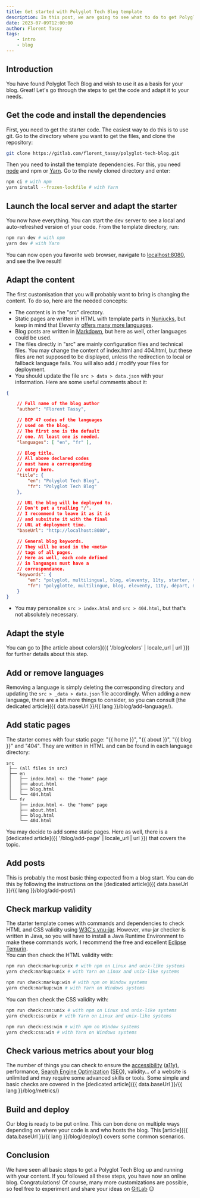 ```yaml
---
title: Get started with Polyglot Tech Blog template
description: In this post, we are going to see what to do to get Polyglot Tech Blog starter running with your content
date: 2023-07-09T12:00:00
author: Florent Tassy
tags: 
    - intro
    - blog
---
```


## Introduction

You have found Polyglot Tech Blog and wish to use it as a basis for your blog. Great! Let's go through the steps to get the code and adapt it to your needs.

## Get the code and install the dependencies

First, you need to get the starter code. The easiest way to do this is to use git. Go to the directory where you want to get the files, and clone the repository:

```bash
git clone https://gitlab.com/florent_tassy/polyglot-tech-blog.git
```

Then you need to install the template dependencies. For this, you need [node](https://nodejs.org/) and npm or [Yarn](https://yarnpkg.com/). Go to the newly cloned directory and enter:  
```bash
npm ci # with npm
yarn install --frozen-lockfile # with Yarn
```

## Launch the local server and adapt the starter

You now have everything. You can start the dev server to see a local and auto-refreshed version of your code. From the template directory, run:  
```bash
npm run dev # with npm
yarn dev # with Yarn
```

You can now open you favorite web browser, navigate to [localhost:8080](http://localhost:8080), and see the live result!  

## Adapt the content

The first customisation that you will probably want to bring is changing the content. To do so, here are the needed concepts:  
* The content is in the "src" directory.
* Static pages are written in HTML with template parts in [Nunjucks](https://mozilla.github.io/nunjucks/), but keep in mind that Eleventy [offers many more languages](https://www.11ty.dev/docs/languages/).
* Blog posts are written in [Markdown](https://wikipedia.org/wiki/Markdown), but here as well, other languages could be used.
* The files directly in "src" are mainly configuration files and technical files. You may change the content of index.html and 404.html, but these files are not supposed to be displayed, unless the redirection to local or fallback language fails. You will also add / modify your files for deployment.
* You should update the file `src > data > data.json` with your information. Here are some useful comments about it:
```json
{

    // Full name of the blog author
    "author": "Florent Tassy",

    // BCP 47 codes of the languages 
    // used on the blog. 
    // The first one is the default 
    // one. At least one is needed.
    "languages": [ "en", "fr" ],

    // Blog title. 
    // All above declared codes 
    // must have a corresponding 
    // entry here.
    "title": {
        "en": "Polyglot Tech Blog",
        "fr": "Polyglot Tech Blog"
    },

    // URL the blog will be deployed to. 
    // Don't put a trailing "/". 
    // I recommend to leave it as it is 
    // and subsitute it with the final 
    // URL at deployment time.
    "baseUrl": "http://localhost:8080",

    // General blog keywords. 
    // They will be used in the <meta> 
    // tags of all pages. 
    // Here as well, each code defined 
    // in languages must have a 
    // correspondance.
    "keywords": {
        "en": "polyglot, multilingual, blog, eleventy, 11ty, starter, template",
        "fr": "polyglotte, multilingue, blog, eleventy, 11ty, départ, modèle"
    }
}
```
* You may personalize `src > index.html` and `src > 404.html`, but that's not absolutely necessary.

## Adapt the style

You can go to [the article about colors]({{ '/blog/colors' | locale_url | url }}) for further details about this step.  

## Add or remove languages 

Removing a language is simply deleting the corresponding directory and updating the `src > _data > data.json` file accordingly. When adding a new language, there are a bit more things to consider, so you can consult [the dedicated article]({{ data.baseUrl }}/{{ lang }}/blog/add-language/).  

## Add static pages

The starter comes with four static page: "{{ home }}", "{{ about }}", "{{ blog }}" and "404". They are written in HTML and can be found in each language directory:  
```plain
src
 ├── (all files in src)
 ├── en
 │   ├── index.html <- the "home" page
 │   ├── about.html
 │   ├── blog.html
 │   └── 404.html
 └── fr
     ├── index.html <- the "home" page
     ├── about.html
     ├── blog.html
     └── 404.html
```
You may decide to add some static pages. Here as well, there is a [dedicated article]({{ '/blog/add-page' | locale_url | url }}) that covers the topic.

## Add posts

This is probably the most basic thing expected from a blog start. You can do this by following the instructions on the [dedicated article]({{ data.baseUrl }}/{{ lang }}/blog/add-post/)

## Check markup validity

The starter template comes with commands and dependencies to check HTML and CSS validity using [W3C's vnu-jar](https://validator.github.io/validator/). However, vnu-jar checker is written in Java, so you will have to install a Java Runtime Environment to make these commands work. I recommend the free and excellent [Eclipse Temurin](https://adoptium.net/temurin/).  
You can then check the HTML validity with:  
```bash
npm run check:markup:unix # with npm on Linux and unix-like systems
yarn check:markup:unix # with Yarn on Linux and unix-like systems

npm run check:markup:win # with npm on Window systems
yarn check:markup:win # with Yarn on Windows systems
```

You can then check the CSS validity with:  
```bash
npm run check:css:unix # with npm on Linux and unix-like systems
yarn check:css:unix # with Yarn on Linux and unix-like systems

npm run check:css:win # with npm on Window systems
yarn check:css:win # with Yarn on Windows systems
```

## Check various metrics about your blog

The number of things you can check to ensure the [accessibility](https://www.w3.org/WAI/) (<abbr title="Accessibility">a11y</abbr>), performance, [Search Engine Optimization](https://en.wikipedia.org/wiki/Search_engine_optimization) (<abbr title="Search Engine Optimization">SEO</abbr>), validity... of a website is unlimited and may require some advanced skills or tools. Some simple and basic checks are covered in the [dedicated article]({{ data.baseUrl }}/{{ lang }}/blog/metrics/)

## Build and deploy

Our blog is ready to be put online. This can bon done on multiple ways depending on where your code is and who hosts the blog. This [article]({{ data.baseUrl }}/{{ lang }}/blog/deploy/) covers some common scenarios.

## Conclusion

We have seen all basic steps to get a Polyglot Tech Blog up and running with your content. If you followed all these steps, you have now an online blog. Congratulations! Of course, many more customizations are possible, so feel free to experiment and share your ideas on [GitLab](https://gitlab.com/florent_tassy/polyglot-tech-blog) 😉
